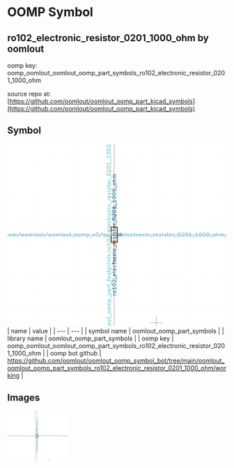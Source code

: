 # OOMP Symbol  
## ro102_electronic_resistor_0201_1000_ohm  by oomlout  
  
oomp key: oomp_oomlout_oomlout_oomp_part_symbols_ro102_electronic_resistor_0201_1000_ohm  
  
source repo at: [https://github.com/oomlout/oomlout_oomp_part_kicad_symbols](https://github.com/oomlout/oomlout_oomp_part_kicad_symbols)  
## Symbol  
  
[![working.png](working_600.png)](working.png)  
| name | value | 
| --- | --- | 
| symbol name | oomlout_oomp_part_symbols | 
| library name | oomlout_oomp_part_symbols | 
| oomp key | oomp_oomlout_oomlout_oomp_part_symbols_ro102_electronic_resistor_0201_1000_ohm | 
| oomp bot github | https://github.com/oomlout/oomlout_oomp_symbol_bot/tree/main/oomlout_oomlout_oomp_part_symbols_ro102_electronic_resistor_0201_1000_ohm/working | 
## Images  
  
[![working.png](working_140.png)](working.png)  
